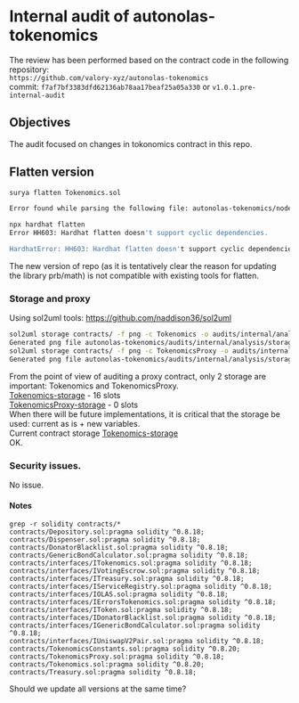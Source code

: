 # Internal audit of autonolas-tokenomics
The review has been performed based on the contract code in the following repository:<br>
`https://github.com/valory-xyz/autonolas-tokenomics` <br>
commit: `f7af7bf3383dfd62136ab78aa17beaf25a05a330` or `v1.0.1.pre-internal-audit`<br> 

## Objectives
The audit focused on changes in tokonomics contract in this repo.

## Flatten version
```bash
surya flatten Tokenomics.sol 

Error found while parsing the following file: autonolas-tokenomics/node_modules/@prb/math/src/ud60x18/ValueType.sol

npx hardhat flatten
Error HH603: Hardhat flatten doesn't support cyclic dependencies.

HardhatError: HH603: Hardhat flatten doesn't support cyclic dependencies.
```
The new version of repo (as it is tentatively clear the reason for updating the library prb/math) is not compatible with existing tools for flatten.

### Storage and proxy
Using sol2uml tools: https://github.com/naddison36/sol2uml <br>
```bash
sol2uml storage contracts/ -f png -c Tokenomics -o audits/internal/analysis/storage
Generated png file autonolas-tokenomics/audits/internal/analysis/storage/Tokenomics.png
sol2uml storage contracts/ -f png -c TokenomicsProxy -o audits/internal/analysis/storage                
Generated png file autonolas-tokenomics/audits/internal/analysis/storage/TokenomicsProxy.png
```
From the point of view of auditing a proxy contract, only 2 storage are important: Tokenomics and TokenomicsProxy. <br>
[Tokenomics-storage](https://github.com/valory-xyz/autonolas-tokenomics/blob/main/audits/internal2/analysis/storage/Tokenomics.png) - 16 slots <br>
[TokenomicsProxy-storage](https://github.com/valory-xyz/autonolas-tokenomics/blob/main/audits/internal2/analysis/storage/TokenomicsProxy.png) - 0 slots <br>
When there will be future implementations, it is critical that the storage be used: current as is + new variables. <br>
Current contract storage
[Tokenomics-storage](https://github.com/valory-xyz/autonolas-tokenomics/blob/main/audits/internal/analysis/storage/updated/Tokenomics.png) <br>
OK.

### Security issues.
No issue.

#### Notes
```
grep -r solidity contracts/*
contracts/Depository.sol:pragma solidity ^0.8.18;
contracts/Dispenser.sol:pragma solidity ^0.8.18;
contracts/DonatorBlacklist.sol:pragma solidity ^0.8.18;
contracts/GenericBondCalculator.sol:pragma solidity ^0.8.18;
contracts/interfaces/ITokenomics.sol:pragma solidity ^0.8.18;
contracts/interfaces/IVotingEscrow.sol:pragma solidity ^0.8.18;
contracts/interfaces/ITreasury.sol:pragma solidity ^0.8.18;
contracts/interfaces/IServiceRegistry.sol:pragma solidity ^0.8.18;
contracts/interfaces/IOLAS.sol:pragma solidity ^0.8.18;
contracts/interfaces/IErrorsTokenomics.sol:pragma solidity ^0.8.18;
contracts/interfaces/IToken.sol:pragma solidity ^0.8.18;
contracts/interfaces/IDonatorBlacklist.sol:pragma solidity ^0.8.18;
contracts/interfaces/IGenericBondCalculator.sol:pragma solidity ^0.8.18;
contracts/interfaces/IUniswapV2Pair.sol:pragma solidity ^0.8.18;
contracts/TokenomicsConstants.sol:pragma solidity ^0.8.20;
contracts/TokenomicsProxy.sol:pragma solidity ^0.8.18;
contracts/Tokenomics.sol:pragma solidity ^0.8.20;
contracts/Treasury.sol:pragma solidity ^0.8.18;
```
Should we update all versions at the same time?
